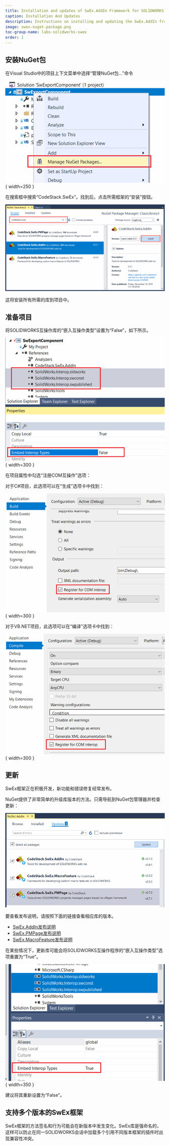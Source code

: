 ```yaml
---
title: Installation and updates of SwEx.AddIn Framework for SOLIDWORKS add-ins
caption: Installation And Updates
description: Instructions on installing and updating the SwEx.AddIn framework for developing SOLIDWORKS add-ins in C# and VB.NET
image: swex-nuget-package.png
toc-group-name: labs-solidworks-swex
order: 1
---
```

## 安装NuGet包

在Visual Studio中的项目上下文菜单中选择“管理NuGet包...”命令

![项目上下文菜单中的“管理NuGet包...”命令](manage-nuget-packages.png){ width=250 }

在搜索框中搜索“CodeStack.SwEx”。找到后，点击所需框架的“安装”按钮。

![CodeStack.SwEx.AddIn NuGet包](swex-nuget-package.png)

这将安装所有所需的库到项目中。

## 准备项目

将SOLIDWORKS互操作库的“嵌入互操作类型”设置为“False”，如下所示。

![禁用SOLIDWORKS互操作的嵌入互操作类型选项](sw-interops-embed-inteop-types-false.png){ width=300 }

在项目属性中勾选“注册COM互操作”选项：

对于C#项目，此选项可以在“生成”选项卡中找到：

![C#项目中的注册COM互操作选项](register-for-com-interops-csharp.png){ width=300 }

对于VB.NET项目，此选项可以在“编译”选项卡中找到：

![VB.NET项目中的注册COM互操作选项](register-for-com-interops-vbnet.png){ width=300 }

## 更新

SwEx框架正在积极开发，新功能和错误修复经常发布。

NuGet提供了非常简单的升级库版本的方法。只需导航到NuGet包管理器并检查更新：

![更新NuGet包](update-nuget-packages.png)

要查看发布说明，请按照下面的链接查看相应库的版本。

* [SwEx.AddIn发布说明](https://docs.codestack.net/swex/add-in/html/version-history.htm)
* [SwEx.PMPage发布说明](https://docs.codestack.net/swex/pmpage/html/version-history.htm)
* [SwEx.MacroFeature发布说明](https://docs.codestack.net/swex/macro-feature/html/version-history.htm)

在某些情况下，更新库可能会将SOLIDWORKS互操作程序的“嵌入互操作类型”选项重置为“True”。

![更新后，SOLIDWORKS互操作选项被重置为True](embed-interop-true.png){ width=350 }

建议将其重新设置为“False”。

## 支持多个版本的SwEx框架

SwEx框架的方法签名和行为可能会在新版本中发生变化。SwEx库是强命名的，这样可以防止在同一SOLIDWORKS会话中加载多个引用不同版本框架的插件时出现兼容性冲突。